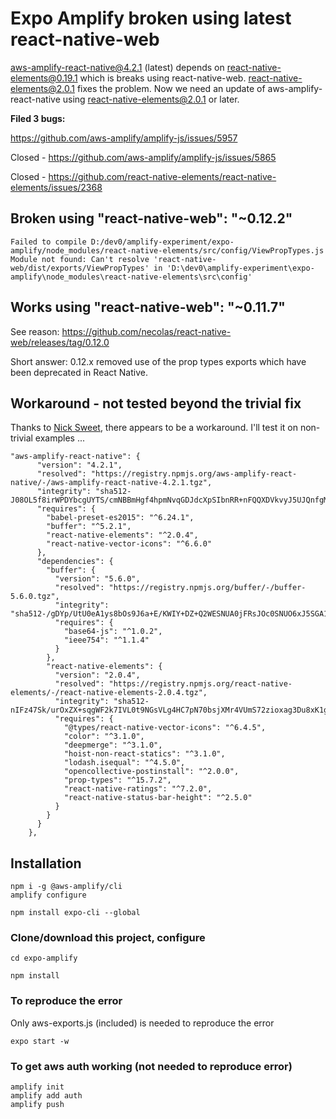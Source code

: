 # Expo Amplify broken using latest react-native-web

aws-amplify-react-native@4.2.1 (latest) depends on react-native-elements@0.19.1 which is breaks using react-native-web. react-native-elements@2.0.1 fixes the problem. Now we need an update of aws-amplify-react-native using react-native-elements@2.0.1 or later.

**Filed 3 bugs:**

<https://github.com/aws-amplify/amplify-js/issues/5957>

Closed - <https://github.com/aws-amplify/amplify-js/issues/5865>

Closed - <https://github.com/react-native-elements/react-native-elements/issues/2368>

## Broken using "react-native-web": "~0.12.2"

`Failed to compile D:/dev0/amplify-experiment/expo-amplify/node_modules/react-native-elements/src/config/ViewPropTypes.js Module not found: Can't resolve 'react-native-web/dist/exports/ViewPropTypes' in 'D:\dev0\amplify-experiment\expo-amplify\node_modules\react-native-elements\src\config'`

## Works using "react-native-web": "~0.11.7"

See reason: <https://github.com/necolas/react-native-web/releases/tag/0.12.0>

Short answer: 0.12.x removed use of the prop types exports which have been deprecated in React Native.

## Workaround - not tested beyond the trivial fix

Thanks to [Nick Sweet](https://github.com/aws-amplify/amplify-js/issues/5957#issuecomment-652546708), there appears to be a workaround. I'll test it on non-trivial examples ...

```
"aws-amplify-react-native": {
      "version": "4.2.1",
      "resolved": "https://registry.npmjs.org/aws-amplify-react-native/-/aws-amplify-react-native-4.2.1.tgz",
      "integrity": "sha512-J08OL5f8irWPDYbcgUYTS/cmNBBmHgf4hpmNvqGDJdcXpSIbnRR+nFQQXDVkvyJ5UJQnfgMpUXpBEASfSMBUow==",
      "requires": {
        "babel-preset-es2015": "^6.24.1",
        "buffer": "^5.2.1",
        "react-native-elements": "^2.0.4",
        "react-native-vector-icons": "^6.6.0"
      },
      "dependencies": {
        "buffer": {
          "version": "5.6.0",
          "resolved": "https://registry.npmjs.org/buffer/-/buffer-5.6.0.tgz",
          "integrity": "sha512-/gDYp/UtU0eA1ys8bOs9J6a+E/KWIY+DZ+Q2WESNUA0jFRsJOc0SNUO6xJ5SGA1xueg3NL65W6s+NY5l9cunuw==",
          "requires": {
            "base64-js": "^1.0.2",
            "ieee754": "^1.1.4"
          }
        },
        "react-native-elements": {
          "version": "2.0.4",
          "resolved": "https://registry.npmjs.org/react-native-elements/-/react-native-elements-2.0.4.tgz",
          "integrity": "sha512-nIFz47Sk/urOxZX+sqgWF2k7IVL0t9NGsVLg4HC7pN70bsjXMr4VUmS72zioxag3Du8xK1g7lw4vrRX3JQeVYg==",
          "requires": {
            "@types/react-native-vector-icons": "^6.4.5",
            "color": "^3.1.0",
            "deepmerge": "^3.1.0",
            "hoist-non-react-statics": "^3.1.0",
            "lodash.isequal": "^4.5.0",
            "opencollective-postinstall": "^2.0.0",
            "prop-types": "^15.7.2",
            "react-native-ratings": "^7.2.0",
            "react-native-status-bar-height": "^2.5.0"
          }
        }
      }
    },
```

## Installation

```
npm i -g @aws-amplify/cli
amplify configure

npm install expo-cli --global

```

### Clone/download this project, configure

```
cd expo-amplify

npm install

```

### To reproduce the error

Only aws-exports.js (included) is needed to reproduce the error

```
expo start -w

```

### To get aws auth working (not needed to reproduce error)

```
amplify init
amplify add auth
amplify push
```
